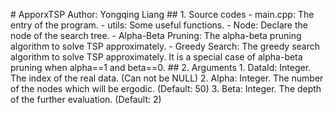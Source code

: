#   A p p o r x T S P  
 A u t h o r :   Y o n g q i n g   L i a n g  
 # #   1 .   S o u r c e   c o d e s  
 -   * * m a i n . c p p * * :   T h e   e n t r y   o f   t h e   p r o g r a m .  
 -   * * u t i l s * * :   S o m e   u s e f u l   f u n c t i o n s .  
 -   * * N o d e * * :   D e c l a r e   t h e   n o d e   o f   t h e   s e a r c h   t r e e .  
 -   * * A l p h a - B e t a   P r u n i n g * * :   T h e   a l p h a - b e t a   p r u n i n g   a l g o r i t h m   t o   s o l v e   T S P   a p p r o x i m a t e l y .  
 -   * * G r e e d y   S e a r c h * * :   T h e   g r e e d y   s e a r c h   a l g o r i t h m     t o   s o l v e   T S P   a p p r o x i m a t e l y .   I t   i s   a   s p e c i a l   c a s e   o f   a l p h a - b e t a   p r u n i n g   w h e n   a l p h a = = 1   a n d   b e t a = = 0 .  
 # #   2 .   A r g u m e n t s  
 1 .   * * D a t a I d * * :   I n t e g e r .   T h e   i n d e x   o f   t h e   r e a l   d a t a .   ( C a n   n o t   b e   N U L L )  
 2 .   * * A l p h a * * :   I n t e g e r .   T h e   n u m b e r   o f   t h e   n o d e s   w h i c h   w i l l   b e   e r g o d i c .   ( D e f a u l t :   5 0 )  
 3 .   * * B e t a * * :   I n t e g e r .   T h e   d e p t h   o f   t h e   f u r t h e r   e v a l u a t i o n .   ( D e f a u l t :   2 ) 
